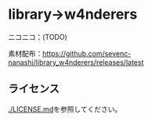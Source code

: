 # library->w4nderers

ニコニコ：(TODO)

素材配布：<https://github.com/sevenc-nanashi/library_w4nderers/releases/latest>

## ライセンス

[./LICENSE.md](./LICENSE.md)を参照してください。
